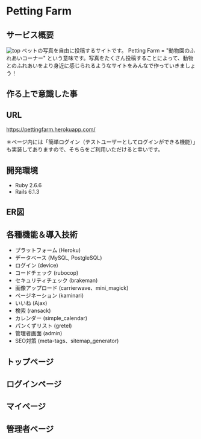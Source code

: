 # Petting Farm

## サービス概要
![top](//img/Petting_Farm_top.png)
ペットの写真を自由に投稿するサイトです。
Petting Farm = "動物園のふれあいコーナー" という意味です。写真をたくさん投稿することによって、動物とのふれあいをより身近に感じられるようなサイトをみんなで作っていきましょう！

## 作る上で意識した事

## URL
https://pettingfarm.herokuapp.com/

＊ページ内には「簡単ログイン（テストユーザーとしてログインができる機能）」も実装してありますので、そちらをご利用いただけると幸いです。


## 開発環境
- Ruby 2.6.6
- Rails 6.1.3

## ER図

## 各種機能＆導入技術
- プラットフォーム (Heroku)
- データベース (MySQL, PostgleSQL)
- ログイン (device)
- コードチェック (rubocop)
- セキュリティチェック (brakeman)
- 画像アップロード (carrierwave、mini_magick)
- ページネーション (kaminari)
- いいね (Ajax)
- 検索 (ransack)
- カレンダー (simple_calendar)
- パンくずリスト (gretel)
- 管理者画面 (admin)
- SEO対策 (meta-tags、sitemap_generator)

## トップページ

## ログインページ

## マイページ

## 管理者ページ